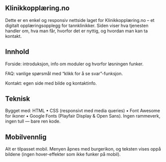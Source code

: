 

## Klinikkopplæring.no

Dette er en enkel og responsiv nettside laget for Klinikkopplæring.no – et digitalt opplæringsopplegg for tannklinikker. Siden viser hva tjenesten handler om, hva man får, hvorfor det er nyttig, og hvordan man kan ta kontakt.

## Innhold

Forside: introduksjon, info om moduler og hvorfor løsningen funker.

FAQ: vanlige spørsmål med “klikk for å se svar”-funksjon.

Kontakt: egen side med bilde og kontaktinfo.

## Teknisk

Bygget med:
HTML • CSS (responsivt med media queries) • Font Awesome for ikoner • Google Fonts (Playfair Display & Open Sans).
Ingen rammeverk, ingen tull — bare ren kode.

## Mobilvennlig

Alt er tilpasset mobil. Menyen åpnes med burgerikon, og teksten vises oppå bildene (ingen hover-effekter som ikke funker på mobil).
